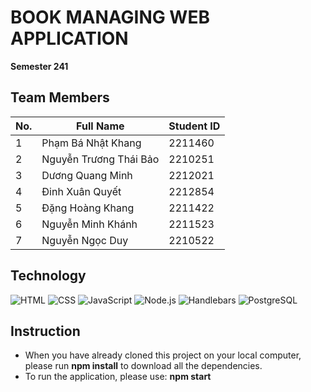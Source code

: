 # BOOK MANAGING WEB APPLICATION

**Semester 241**

## Team Members

| No. | Full Name               | Student ID |
|-----|-------------------------|------------|
| 1   | Phạm Bá Nhật Khang     | 2211460    |
| 2   | Nguyễn Trương Thái Bảo | 2210251    |
| 3   | Dương Quang Minh       | 2212021    |
| 4   | Đinh Xuân Quyết        | 2212854    |
| 5   | Đặng Hoàng Khang       | 2211422    |
| 6   | Nguyễn Minh Khánh      | 2211523    |
| 7   | Nguyễn Ngọc Duy        | 2210522    |


## Technology

![HTML](https://img.shields.io/badge/-HTML5-E34F26?logo=html5&logoColor=white)
![CSS](https://img.shields.io/badge/-CSS3-1572B6?logo=css3&logoColor=white)
![JavaScript](https://img.shields.io/badge/-JavaScript-F7DF1E?logo=javascript&logoColor=black)
![Node.js](https://img.shields.io/badge/-Node.js-339933?logo=node.js&logoColor=white)
![Handlebars](https://img.shields.io/badge/-Handlebars.js-000000?logo=handlebars.js&logoColor=white)
![PostgreSQL](https://img.shields.io/badge/-PostgreSQL-336791?logo=postgresql&logoColor=white)

## Instruction
- When you have already cloned this project on your local computer, please run **npm install** to download all the dependencies.
- To run the application, please use: **npm start**